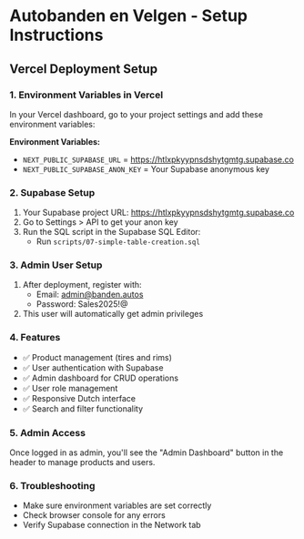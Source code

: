 # Autobanden en Velgen - Setup Instructions

## Vercel Deployment Setup

### 1. Environment Variables in Vercel
In your Vercel dashboard, go to your project settings and add these environment variables:

**Environment Variables:**
- `NEXT_PUBLIC_SUPABASE_URL` = https://htlxpkyypnsdshytgmtg.supabase.co
- `NEXT_PUBLIC_SUPABASE_ANON_KEY` = Your Supabase anonymous key

### 2. Supabase Setup
1. Your Supabase project URL: https://htlxpkyypnsdshytgmtg.supabase.co
2. Go to Settings > API to get your anon key
3. Run the SQL script in the Supabase SQL Editor:
   - Run `scripts/07-simple-table-creation.sql`

### 3. Admin User Setup
1. After deployment, register with:
   - Email: admin@banden.autos
   - Password: Sales2025!@
2. This user will automatically get admin privileges

### 4. Features
- ✅ Product management (tires and rims)
- ✅ User authentication with Supabase
- ✅ Admin dashboard for CRUD operations
- ✅ User role management
- ✅ Responsive Dutch interface
- ✅ Search and filter functionality

### 5. Admin Access
Once logged in as admin, you'll see the "Admin Dashboard" button in the header to manage products and users.

### 6. Troubleshooting
- Make sure environment variables are set correctly
- Check browser console for any errors
- Verify Supabase connection in the Network tab
